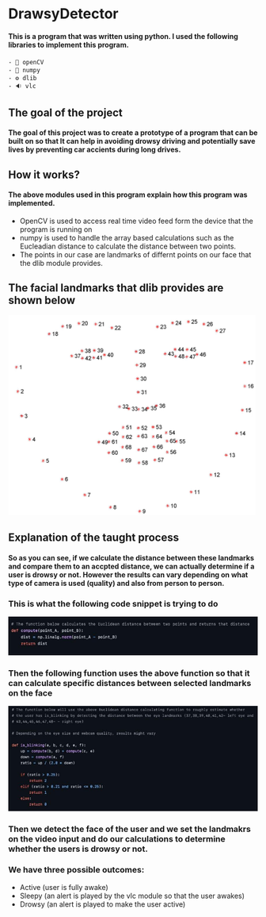 # DrawsyDetector
#### This is a program that was written using python. I used the following libraries to implement this program.
    - 💠 openCV
    - 🧊 numpy
    - ⚙️ dlib
    - 🔉 vlc
    
## The goal of the project
#### The goal of this project was to create a prototype of a program that can be built on so that It can help in avoiding drowsy driving and potentially save lives by preventing car accients during long drives.


## How it works?
#### The above modules used in this program explain how this program was implemented. 
- OpenCV is used to access real time video feed form the device that the program is running on 
- numpy is used to handle the array based calculations such as the Eucleadian distance to calculate the distance between two points. 
- The points in our case are landmarks of differnt points on our face that the dlib module provides.

## The facial landmarks that dlib provides are shown below
<img src =https://github.com/Nlege001/DrawsyDetector/blob/master/facial_landmarks_68markup.jpg width = 500>

## Explanation of the taught process
#### So as you can see, if we calculate the distance between these landmarks and compare them to an accpted distance, we can actually determine if a user is drowsy or not. However the results can vary depending on what type of camera is used (quality) and also from person to person.

### This is what the following code snippet is trying to do
<img src= https://github.com/Nlege001/DrawsyDetector/blob/master/snippet.jpg>

### Then the following function uses the above function so that it can calculate specific distances between selected landmarks on the face
<img src= https://github.com/Nlege001/DrawsyDetector/blob/master/snippet_2.jpg>

### Then we detect the face of the user and we set the landmakrs on the video input and do our calculations to determine whether the users is drowsy or not.
### We have three possible outcomes:
- Active (user is fully awake)
- Sleepy (an alert is played by the vlc module so that the user awakes)
- Drowsy (an alert is played to make the user active)
    
    
    

      
